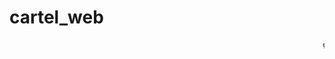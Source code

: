 # cartel_web

 <marquee><b>♔   <b>off<b>!*♡</b>  </marquee>  <link rel="shortcut icon" href="http://media.tumblr.com/tumblr_lu2dkgKDpz1qfoi4t.gif" href="{http://31.media.tumblr.com/tumblr_lkl62jtkxI1qfamg6.gif}">
       
